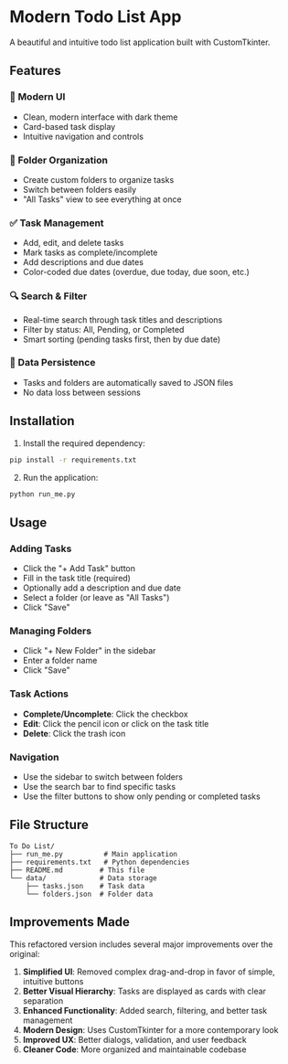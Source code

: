 # Modern Todo List App

A beautiful and intuitive todo list application built with CustomTkinter.

## Features

### 🎨 Modern UI
- Clean, modern interface with dark theme
- Card-based task display
- Intuitive navigation and controls

### 📁 Folder Organization
- Create custom folders to organize tasks
- Switch between folders easily
- "All Tasks" view to see everything at once

### ✅ Task Management
- Add, edit, and delete tasks
- Mark tasks as complete/incomplete
- Add descriptions and due dates
- Color-coded due dates (overdue, due today, due soon, etc.)

### 🔍 Search & Filter
- Real-time search through task titles and descriptions
- Filter by status: All, Pending, or Completed
- Smart sorting (pending tasks first, then by due date)

### 💾 Data Persistence
- Tasks and folders are automatically saved to JSON files
- No data loss between sessions

## Installation

1. Install the required dependency:
```bash
pip install -r requirements.txt
```

2. Run the application:
```bash
python run_me.py
```

## Usage

### Adding Tasks
- Click the "+ Add Task" button
- Fill in the task title (required)
- Optionally add a description and due date
- Select a folder (or leave as "All Tasks")
- Click "Save"

### Managing Folders
- Click "+ New Folder" in the sidebar
- Enter a folder name
- Click "Save"

### Task Actions
- **Complete/Uncomplete**: Click the checkbox
- **Edit**: Click the pencil icon or click on the task title
- **Delete**: Click the trash icon

### Navigation
- Use the sidebar to switch between folders
- Use the search bar to find specific tasks
- Use the filter buttons to show only pending or completed tasks

## File Structure

```
To Do List/
├── run_me.py          # Main application
├── requirements.txt   # Python dependencies
├── README.md         # This file
└── data/             # Data storage
    ├── tasks.json    # Task data
    └── folders.json  # Folder data
```

## Improvements Made

This refactored version includes several major improvements over the original:

1. **Simplified UI**: Removed complex drag-and-drop in favor of simple, intuitive buttons
2. **Better Visual Hierarchy**: Tasks are displayed as cards with clear separation
3. **Enhanced Functionality**: Added search, filtering, and better task management
4. **Modern Design**: Uses CustomTkinter for a more contemporary look
5. **Improved UX**: Better dialogs, validation, and user feedback
6. **Cleaner Code**: More organized and maintainable codebase